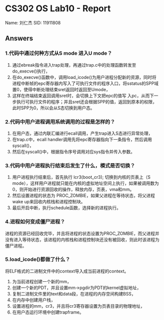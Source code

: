 # CS302 OS Lab10 - Report

Name: 刘仁杰
SID: 11911808

## Answers

### 1.**代码中通过何种方式从S mode 进入U mode？**

1. 通过ebreak指令进入trap处理，再通过trap.c中的处理函数转发至do_execve()执行，
1. 在do_execve()函数中，调用load_icode()为用户进程分配新的资源，同时将进程中断帧的epc寄存器内写入了可执行文件的程序入口，将sstatus的SPP域置0，使得中断处理结束sret返回时返回至Umode，
1. 这样在终端结束返回调用sret时，会切换上下文把epc的值写 入pc，从而下一步执行可执行文件的程序；并且sret还会根据SPP的值，返回到原本的权限，此时SPP为0，所以会从S态切换到用户态。

### 2.**代码中用户进程调用系统调用的过程是怎样的？**

1. 在用户态，通过内联汇编进行ecall调用，产生trap进入S态进行异常处理，
1. 在trap.c中，ecall handler调用先将epc寄存器指向下一条指令，然后调用syscall()，
1. 然后在syscall()中，根据指令序号调用对应sys指令并传入参数。

### 3.**代码中用户进程执行结束后发生了什么，模式是否切换？**

1. 用户进程执行结束后，首先执行 lcr3(boot_cr3); 切换到内核的页表上（S mode），这样用户进程就只能在内核的虚拟地址空间上执行，如果被调用数为0，则开始进行资源回收的操作，释放内存，页表，vma和mm。
2. 然后设置进程的状态为 PROC_ZOMBIE，如果父进程在等待状态，将父进程wake up来回收内核栈和进程控制块。
3. 最后开启中断，执行schedule函数，选择新的进程执行。

### 4.进程如何变成僵尸进程？

进程的资源已经回收完毕，并且将进程的状态设置为PROC_ZOMBIE，而父进程并没有进入等待状态，该进程的内核栈和进程控制块还没有被回收，则此时该进程为僵尸进程。

### 5.**load_icode()都做了什么？**

将ELF格式的二进制文件中的context导入成当前进程的context。

1. 为当前进程创建一个新的mm，
2. 创建一个新的PDT，并且设置mm->pgdir为PDT的kernel虚拟地址，
3. 复制二进制文件里的text和data段，在进程的内存空间构建BSS，
4. 在内存中创建用户栈，
5. 设置进程的mm，cr3，并且将cr3寄存器设置为页表目录的物理地址，
6. 在用户态运行环境中创建trapframe。